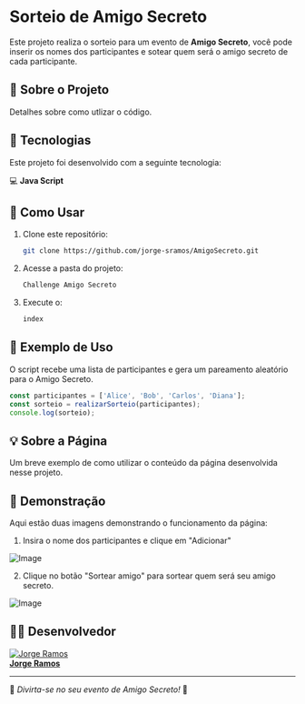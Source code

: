 # Sorteio de Amigo Secreto

Este projeto realiza o sorteio para um evento de **Amigo Secreto**, você pode inserir os nomes dos participantes e sotear quem será o amigo secreto de cada participante.

## 📌 Sobre o Projeto

Detalhes sobre como utlizar o código.

## 🚀 Tecnologias

Este projeto foi desenvolvido com a seguinte tecnologia:

💻 **Java Script**

## 📌 Como Usar

1. Clone este repositório:
   ```bash
   git clone https://github.com/jorge-sramos/AmigoSecreto.git
   ```
2. Acesse a pasta do projeto:
   ```bash
   Challenge Amigo Secreto
   ```
3. Execute o:
   ```bash
   index
   ```
   
## 📄 Exemplo de Uso

O script recebe uma lista de participantes e gera um pareamento aleatório para o Amigo Secreto.

```javascript
const participantes = ['Alice', 'Bob', 'Carlos', 'Diana'];
const sorteio = realizarSorteio(participantes);
console.log(sorteio);
```

## 💡 Sobre a Página

Um breve exemplo de como utilizar o conteúdo da página desenvolvida nesse projeto.

## 📄 Demonstração

Aqui estão duas imagens demonstrando o funcionamento da página:

1. Insira o nome dos participantes e clique em "Adicionar"

![Image](https://github.com/user-attachments/assets/905d8845-1402-46ad-b767-6e12a861fb60)

2. Clique no botão "Sortear amigo" para sortear quem será seu amigo secreto.

![Image](https://github.com/user-attachments/assets/22a604fe-b64c-4c49-9af4-84fbae724e66)

## 🧑‍💻 Desenvolvedor

[![Jorge Ramos](https://github.com/jorge-sramos.png?size=100)](https://github.com/jorge-sramos)  
**[Jorge Ramos](https://github.com/jorge-sramos)**

---

🔹 *Divirta-se no seu evento de Amigo Secreto!* 🎉